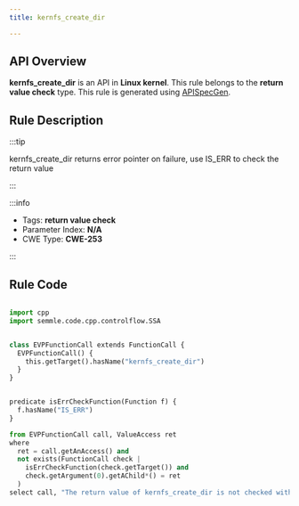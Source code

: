 ```yaml
---
title: kernfs_create_dir

---
```



## API Overview
**kernfs_create_dir** is an API in **Linux kernel**. This rule belongs to the **return value check** type. This rule is generated using [APISpecGen](../../tools/APISpecGen).
## Rule Description

:::tip

kernfs_create_dir returns error pointer on failure, use IS_ERR to check the return value

:::

:::info

- Tags: **return value check**
- Parameter Index: **N/A**
- CWE Type: **CWE-253**

:::

## Rule Code
```python

import cpp
import semmle.code.cpp.controlflow.SSA


class EVPFunctionCall extends FunctionCall {
  EVPFunctionCall() {
    this.getTarget().hasName("kernfs_create_dir")
  }
}


predicate isErrCheckFunction(Function f) {
  f.hasName("IS_ERR") 
}

from EVPFunctionCall call, ValueAccess ret
where
  ret = call.getAnAccess() and
  not exists(FunctionCall check |
    isErrCheckFunction(check.getTarget()) and
    check.getArgument(0).getAChild*() = ret
  )
select call, "The return value of kernfs_create_dir is not checked with IS_ERR."
    
```